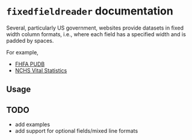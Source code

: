 # `fixedfieldreader` documentation

Several, particularly US government, websites provide datasets in
fixed width column formats, i.e., where each field has a specified
width and is padded by spaces.

For example,
 * [FHFA PUDB](https://www.fhfa.gov/DataTools/Downloads/Pages/Public-Use-Databases.aspx)
 * [NCHS Vital Statistics](https://www.cdc.gov/nchs/data_access/vitalstatsonline.htm)

## Usage



## TODO
* add examples
* add support for optional fields/mixed line formats
